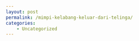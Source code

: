 ```yaml
---
layout: post
permalink: /mimpi-kelabang-keluar-dari-telinga/
categories:
    - Uncategorized
---
```


